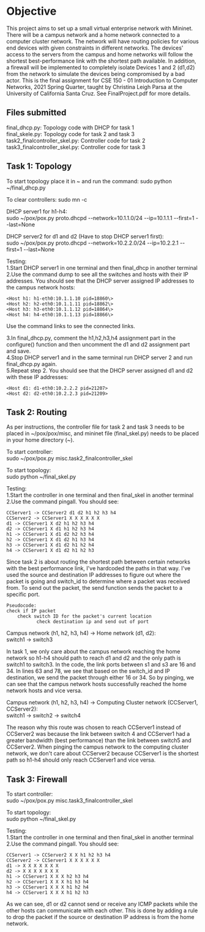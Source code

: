 # Objective
This project aims to set up a small virtual enterprise network with Mininet. There will be a campus network and a home network connected to a computer cluster network. The network will have routing policies for various end devices with given constraints in different networks. The devices' access to the servers from the campus and home networks will follow the shortest best-performance link with the shortest path available. In addition, a firewall will be implemented to completely isolate Devices 1 and 2 (d1,d2) from the network to simulate the devices being compromised by a bad actor. This is the final assignment for CSE 150 - 01 Introduction to Computer Networks, 2021 Spring Quarter, taught by Christina Leigh Parsa at the University of California Santa Cruz. See FinalProject.pdf for more details.

Files submitted
-----------------
<p>final_dhcp.py: Topology code with DHCP for task 1<br>
final_skele.py: Topology code for task 2 and task 3<br>
task2_finalcontroller_skel.py: Controller code for task 2<br>
task3_finalcontroller_skel.py: Controller code for task 3</p>

Task 1: Topology
------------------
To start topology place it in ~ and run the command:
sudo python ~/final_dhcp.py

To clear controllers:
sudo mn -c 

DHCP server1 for h1-h4:<br>
sudo ~/pox/pox.py proto.dhcpd --network=10.1.1.0/24 --ip=10.1.1.1 --first=1 --last=None

DHCP server2 for d1 and d2 (Have to stop DHCP server1 first):<br>
sudo ~/pox/pox.py proto.dhcpd --network=10.2.2.0/24 --ip=10.2.2.1 --first=1 --last=None

<p>Testing:<br>
1.Start DHCP server1 in one terminal and then final_dhcp in another terminal<br>
2.Use the command dump to see all the switches and hosts with their IP addresses. You should see that the DHCP server assigned IP addresses to the campus network hosts:</p>

```
<Host h1: h1-eth0:10.1.1.10 pid=18860\>
<Host h2: h2-eth0:10.1.1.11 pid=18862\> 
<Host h3: h3-eth0:10.1.1.12 pid=18864\> 
<Host h4: h4-eth0:10.1.1.13 pid=18866\>
```

Use the command links to see the connected links.

3.In final_dhcp.py, comment the h1,h2,h3,h4 assignment part in the configure() function and then uncomment the d1 and d2 assignment part and save.<br>
4.Stop DHCP server1 and in the same terminal run DHCP server 2 and run final_dhcp.py again.<br>
5.Repeat step 2. You should see that the DHCP server assigned d1 and d2 with these IP addresses: 
```
<Host d1: d1-eth0:10.2.2.2 pid=21207> 
<Host d2: d2-eth0:10.2.2.3 pid=21209> 
```
Task 2: Routing
-----------------
As per instructions, the controller file for task 2 and task 3 needs to be placed in \~/pox/pox/misc, and mininet file (final_skel.py) needs to be placed in your home directory (~).

To start controller:<br>
sudo ~/pox/pox.py misc.task2_finalcontroller_skel

To start topology:<br>
sudo python ~/final_skel.py

Testing:<br>
1.Start the controller in one terminal and then final_skel in another terminal<br>
2.Use the command pingall. You should see:
```
CCServer1 -> CCServer2 d1 d2 h1 h2 h3 h4 
CCServer2 -> CCServer1 X X X X X X 
d1 -> CCServer1 X d2 h1 h2 h3 h4 
d2 -> CCServer1 X d1 h1 h2 h3 h4 
h1 -> CCServer1 X d1 d2 h2 h3 h4 
h2 -> CCServer1 X d1 d2 h1 h3 h4 
h3 -> CCServer1 X d1 d2 h1 h2 h4 
h4 -> CCServer1 X d1 d2 h1 h2 h3 
```
Since task 2 is about routing the shortest path between certain networks with the best performance link, I've hardcoded the paths in that way. I've used the source and destination IP addresses to figure out where the packet is going and switch_id to determine where a packet was received from. To send out the packet, the send function sends the packet to a specific port.
```
Pseudocode:
check if IP packet
   	check switch ID for the packet's current location
    	   check destination ip and send out of port
```
Campus network (h1, h2, h3, h4) -> Home network (d1, d2):<br>
switch1 -> switch3<br>

In task 1, we only care about the campus network reaching the home network so h1-h4 should path to reach d1 and d2 and the only path is switch1 to switch3. In the code, the link ports between s1 and s3 are 16 and 34. In lines 63 and 78, we see that based on the switch_id and IP destination, we send the packet through either 16 or 34. So by pinging, we can see that the campus network hosts successfully reached the home network hosts and vice versa.<br>

Campus network (h1, h2, h3, h4) -> Computing Cluster network (CCServer1, CCServer2):<br>
switch1 -> switch2 -> switch4<br>

The reason why this route was chosen to reach CCServer1 instead of CCServer2 was because the link between switch 4 and CCServer1 had a greater bandwidth (best performance) than the link between switch5 and CCServer2. When pinging the campus network to the computing cluster network, we don't care about CCServer2 because CCServer1 is the shortest path so h1-h4 should only reach CCServer1 and vice versa.<br>

Task 3: Firewall
------------------
To start controller:<br>
sudo ~/pox/pox.py misc.task3_finalcontroller_skel

To start topology:<br>
sudo python ~/final_skel.py

Testing:<br>
1.Start the controller in one terminal and then final_skel in another terminal<br>
2.Use the command pingall. You should see:
```
CCServer1 -> CCServer2 X X h1 h2 h3 h4
CCServer2 -> CCServer1 X X X X X X 
d1 -> X X X X X X X 
d2 -> X X X X X X X 
h1 -> CCServer1 X X X h2 h3 h4 
h2 -> CCServer1 X X X h1 h3 h4 
h3 -> CCServer1 X X X h1 h2 h4 
h4 -> CCServer1 X X X h1 h2 h3 
```
As we can see, d1 or d2 cannot send or receive any ICMP packets while the other hosts can communicate with each other. This is done by adding a rule to drop the packet if the source or destination IP address is from the home network.
